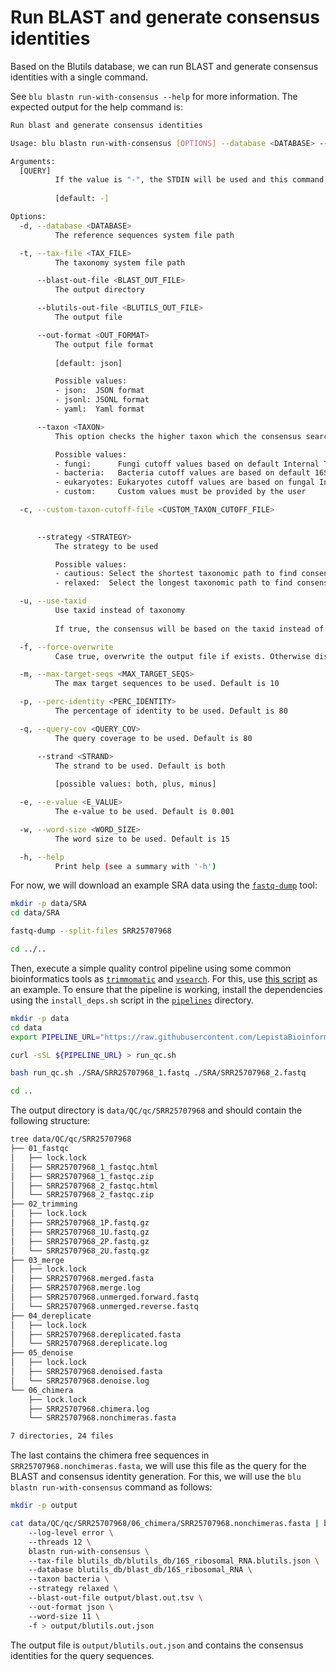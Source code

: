 # Run BLAST and generate consensus identities

Based on the Blutils database, we can run BLAST and generate consensus
identities with a single command.

See `blu blastn run-with-consensus --help` for more information. The expected
output for the help command is:

```bash
Run blast and generate consensus identities

Usage: blu blastn run-with-consensus [OPTIONS] --database <DATABASE> --tax-file <TAX_FILE> --blast-out-file <BLAST_OUT_FILE> --taxon <TAXON> --strategy <STRATEGY> [QUERY]

Arguments:
  [QUERY]
          If the value is "-", the STDIN will be used and this command will expect to receive the blutils output from the STDIN
          
          [default: -]

Options:
  -d, --database <DATABASE>
          The reference sequences system file path

  -t, --tax-file <TAX_FILE>
          The taxonomy system file path

      --blast-out-file <BLAST_OUT_FILE>
          The output directory

      --blutils-out-file <BLUTILS_OUT_FILE>
          The output file

      --out-format <OUT_FORMAT>
          The output file format
          
          [default: json]

          Possible values:
          - json:  JSON format
          - jsonl: JSONL format
          - yaml:  Yaml format

      --taxon <TAXON>
          This option checks the higher taxon which the consensus search should be based

          Possible values:
          - fungi:      Fungi cutoff values based on default Internal Transcribed Spacer (ITS) cutoffs
          - bacteria:   Bacteria cutoff values are based on default 16S rRNA cutoffs
          - eukaryotes: Eukaryotes cutoff values are based on fungal Internal Transcribed Spacer (ITS) cutoffs
          - custom:     Custom values must be provided by the user

  -c, --custom-taxon-cutoff-file <CUSTOM_TAXON_CUTOFF_FILE>
          

      --strategy <STRATEGY>
          The strategy to be used

          Possible values:
          - cautious: Select the shortest taxonomic path to find consensus from
          - relaxed:  Select the longest taxonomic path to find consensus from

  -u, --use-taxid
          Use taxid instead of taxonomy
          
          If true, the consensus will be based on the taxid instead of the taxonomy itself.

  -f, --force-overwrite
          Case true, overwrite the output file if exists. Otherwise dispatch an error if the output file exists

  -m, --max-target-seqs <MAX_TARGET_SEQS>
          The max target sequences to be used. Default is 10

  -p, --perc-identity <PERC_IDENTITY>
          The percentage of identity to be used. Default is 80

  -q, --query-cov <QUERY_COV>
          The query coverage to be used. Default is 80

      --strand <STRAND>
          The strand to be used. Default is both
          
          [possible values: both, plus, minus]

  -e, --e-value <E_VALUE>
          The e-value to be used. Default is 0.001

  -w, --word-size <WORD_SIZE>
          The word size to be used. Default is 15

  -h, --help
          Print help (see a summary with '-h')
```

For now, we will download an example SRA data using the
[`fastq-dump`](https://hpc.nih.gov/apps/sratoolkit.html) tool:

```bash
mkdir -p data/SRA
cd data/SRA

fastq-dump --split-files SRR25707968

cd ../..
```

Then, execute a simple quality control pipeline using some common bioinformatics
tools as
[`trimmomatic`](http://www.usadellab.org/cms/uploads/supplementary/Trimmomatic/TrimmomaticManual_V0.32.pdf)
and [`vsearch`](https://pubmed.ncbi.nlm.nih.gov/27781170/). For this, use [this
script](./pipelines/run_qc.sh) as an example. To ensure that the pipeline is
working, install the dependencies using the `install_deps.sh` script in the
[`pipelines`](./pipelines) directory.

```bash
mkdir -p data
cd data
export PIPELINE_URL="https://raw.githubusercontent.com/LepistaBioinformatics/blutils/refs/heads/main/docs/book/pipelines/run_qc.sh"

curl -sSL ${PIPELINE_URL} > run_qc.sh

bash run_qc.sh ./SRA/SRR25707968_1.fastq ./SRA/SRR25707968_2.fastq

cd ..
```

The output directory is `data/QC/qc/SRR25707968` and should contain the
following structure:

```bash
tree data/QC/qc/SRR25707968
├── 01_fastqc
│   ├── lock.lock
│   ├── SRR25707968_1_fastqc.html
│   ├── SRR25707968_1_fastqc.zip
│   ├── SRR25707968_2_fastqc.html
│   └── SRR25707968_2_fastqc.zip
├── 02_trimming
│   ├── lock.lock
│   ├── SRR25707968_1P.fastq.gz
│   ├── SRR25707968_1U.fastq.gz
│   ├── SRR25707968_2P.fastq.gz
│   └── SRR25707968_2U.fastq.gz
├── 03_merge
│   ├── lock.lock
│   ├── SRR25707968.merged.fasta
│   ├── SRR25707968.merge.log
│   ├── SRR25707968.unmerged.forward.fastq
│   └── SRR25707968.unmerged.reverse.fastq
├── 04_dereplicate
│   ├── lock.lock
│   ├── SRR25707968.dereplicated.fasta
│   └── SRR25707968.dereplicate.log
├── 05_denoise
│   ├── lock.lock
│   ├── SRR25707968.denoised.fasta
│   └── SRR25707968.denoise.log
└── 06_chimera
    ├── lock.lock
    ├── SRR25707968.chimera.log
    └── SRR25707968.nonchimeras.fasta

7 directories, 24 files
```

The last contains the chimera free sequences in `SRR25707968.nonchimeras.fasta`,
we will use this file as the query for the BLAST and consensus identity
generation. For this, we will use the `blu blastn run-with-consensus` command
as follows:

```bash
mkdir -p output

cat data/QC/qc/SRR25707968/06_chimera/SRR25707968.nonchimeras.fasta | blu \ 
    --log-level error \ 
    --threads 12 \ 
    blastn run-with-consensus \ 
    --tax-file blutils_db/blutils_db/16S_ribosomal_RNA.blutils.json \ 
    --database blutils_db/blast_db/16S_ribosomal_RNA \ 
    --taxon bacteria \ 
    --strategy relaxed \ 
    --blast-out-file output/blast.out.tsv \ 
    --out-format json \ 
    --word-size 11 \ 
    -f > output/blutils.out.json
```

The output file is `output/blutils.out.json` and contains the consensus
identities for the query sequences.
